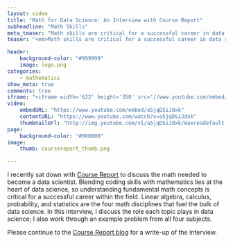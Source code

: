 ```yaml
---
layout: video
title: "Math for Data Science: An Interview with Course Report"
subheadline: "Math Skills"
meta_teaser: "Math skills are critical for a successful career in data science. Find out why in this interview with Course Report."
teaser: "<em>Math skills are critical for a successful career in data science. Find out why in this interview with Course Report.</em>"

header:
    background-color: "#999999"
    image: logo.png
categories:
    - mathematics
show_meta: true
comments: true
iframe: "<iframe width='622' height='350' src='//www.youtube.com/embed/a5jqDSiJdxk' frameborder='0' allowfullscreen></iframe>"
video:
    embedURL: "https://www.youtube.com/embed/a5jqDSiJdxk"
    contentURL: "https://www.youtube.com/watch?v=a5jqDSiJdxk"
    thumbnailUrl: "http://img.youtube.com/vi/a5jqDSiJdxk/maxresdefault.jpg"
page:
    background-color: "#000000"
image:
    thumb: coursereport_thumb.png

---
```

<!--more-->


I recently sat down with [Course Report][1] to discuss the math needed to become a data scientist.  Blending coding skills with mathematics lies at the heart of data science, so understanding fundamental math concepts is critical for a successful career within the field.  Linear algebra, calculus, probability, and statistics are the four math disciplines that fuel the bulk of data science.  In this interview, I discuss the role each topic plays in data science; I also work through an example problem from all four subjects.


Please continue to the [Course Report blog][2] for a write-up of the interview.


[1]: https://www.coursereport.com/
[2]: https://www.coursereport.com/blog/math-for-data-science-with-metis



<!--
image:
    thumb: CourseReport_Thumb.png
    homepage: CourseReport_Feb2020.png
    title: CourseReport_Feb2020.png
    caption: "Photo by CP. Image constructed by Course Report."
    caption_url: "https://www.coursereport.com/"
-->